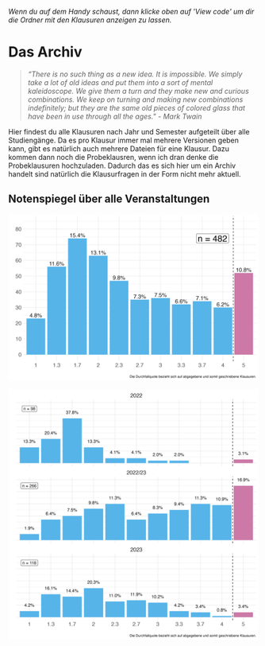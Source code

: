 *Wenn du auf dem Handy schaust, dann klicke oben auf 'View code' um dir die Ordner mit den Klausuren anzeigen zu lassen.*

# Das Archiv

>*“There is no such thing as a new idea. It is impossible. We simply take a lot of old ideas and put them into a sort of mental kaleidoscope. We give them a turn and they make new and curious combinations. We keep on turning and making new combinations indefinitely; but they are the same old pieces of colored glass that have been in use through all the ages." - Mark Twain*

Hier findest du alle Klausuren nach Jahr und Semester aufgeteilt über alle Studiengänge. Da es pro Klausur immer mal mehrere Versionen geben kann, gibt es natürlich auch mehrere Dateien für eine Klausur. Dazu kommen dann noch die Probeklausren, wenn ich dran denke die Probeklausuren hochzuladen. Dadurch das es sich hier um ein Archiv handelt sind natürlich die Klausurfragen in der Form nicht mehr aktuell.

## Notenspiegel über alle Veranstaltungen

![](_docs/density.png)

![](_docs/density_year.png)
